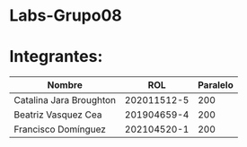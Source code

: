 # Labs-Grupo08

# Integrantes:

| Nombre                   | ROL            | Paralelo |
|--------------------------|--------------  |----------|
| Catalina Jara Broughton  | 202011512-5    |    200   |
| Beatriz Vasquez Cea      | 201904659-4    |    200   |
| Francisco Domínguez      | 202104520-1    |    200   |
